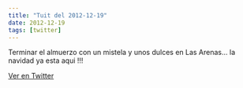 ```yaml
---
title: "Tuit del 2012-12-19"
date: 2012-12-19
tags: [twitter]
---
```


Terminar el almuerzo con un mistela y unos dulces en Las Arenas… la navidad ya esta aqui !!!



[Ver en Twitter](https://twitter.com/i/web/status/281347737205735424)

